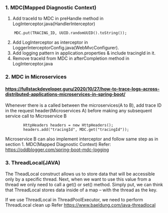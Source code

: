 ### 1. MDC(Mapped Diagnostic Context)

1. Add traceId to MDC in preHandle method in LogInterceptor.java(HandlerInterceptor)

```
	MDC.put(TRACING_ID, UUID.randomUUID().toString());
```
2. Add LogInterceptor as interceptor in LoggerInterceptorConfig.java(WebMvcConfigurer).
3. Add logging pattern in application.properties & include tracingId in it.
4. Remove traceId from MDC in afterCompletion method in LogInterceptor.java

### 2. MDC in Microservices

#### https://fullstackdeveloper.guru/2020/10/27/how-to-trace-logs-across-distributed-applications-microservices-in-spring-boot/

Whenever there is a called between the microservices(A to B), add trace ID in the request header(Microservices A)
before making any subsequent service call to Microservice B

```
		HttpHeaders headers = new HttpHeaders();
        headers.add("tracingId", MDC.get("tracingId"));
```
Microservice B can also implement interceptor and follow same step as in section 1. MDC(Mapped Diagnostic Context)
Refer: https://oddblogger.com/spring-boot-mdc-logging

### 3. ThreadLocal(JAVA)

The TheadLocal construct allows us to store data that will be accessible only by a specific thread.
Next, when we want to use this value from a thread we only need to call a get() or set() method. 
Simply put, we can think that ThreadLocal stores data inside of a map – with the thread as the key.

If we use ThreadLocal in ThreadPoolExecutor, we need to perform ThreadLocal clean up
Refer https://www.baeldung.com/java-threadlocal



